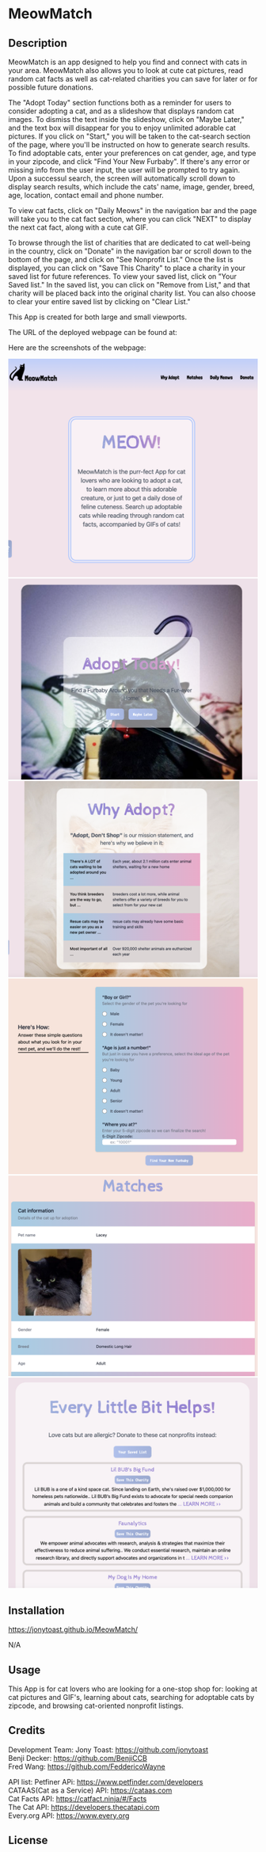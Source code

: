 # MeowMatch

## Description

MeowMatch is an app designed to help you find and connect with cats in your area. MeowMatch also allows you to look at cute cat pictures, read random cat facts as well as cat-related charities you can save for later or for possible future donations. 

The "Adopt Today" section functions both as a reminder for users to consider adopting a cat, and as a slideshow that displays random cat images. To dismiss the text inside the slideshow, click on "Maybe Later," and the text box will disappear for you to enjoy unlimited adorable cat pictures. If you click on "Start," you will be taken to the cat-search section of the page, where you'll be instructed on how to generate search results. To find adoptable cats, enter your preferences on cat gender, age, and type in your zipcode, and click "Find Your New Furbaby". If there's any error or missing info from the user input, the user will be prompted to try again. Upon a successul search, the screen will automatically scroll down to display search results, which include the cats' name, image, gender, breed, age, location, contact email and phone number. 

To view cat facts, click on "Daily Meows" in the navigation bar and the page will take you to the cat fact section, where you can click "NEXT" to display the next cat fact, along with a cute cat GIF.

To browse through the list of charities that are dedicated to cat well-being in the country, click on "Donate" in the navigation bar or scroll down to the bottom of the page, and click on "See Nonprofit List." Once the list is displayed, you can click on "Save This Charity" to place a charity in your saved list for future references. To view your saved list, click on "Your Saved list." In the saved list, you can click on "Remove from List," and that charity will be placed back into the original charity list. You can also choose to clear your entire saved list by clicking on "Clear List."  

This App is created for both large and small viewports.

The URL of the deployed webpage can be found at:

Here are the screenshots of the webpage:

![image](assets/images/Screenshot-1.png)
![image](assets/images/Screenshot-2.png)
![image](assets/images/Screenshot-3.png)
![image](assets/images/Screenshot-4.png)
![image](assets/images/Screenshot-5.png)
![image](assets/images/Screenshot-6.png)


## Installation

https://jonytoast.github.io/MeowMatch/

N/A

## Usage

This App is for cat lovers who are looking for a one-stop shop for: looking at cat pictures and GIF's, learning about cats, searching for adoptable cats by zipcode, and browsing cat-oriented nonprofit listings.

## Credits

Development Team:
    Jony Toast: https://github.com/jonytoast <br>
    Benji Decker: https://github.com/BenjiCCB <br>
    Fred Wang: https://github.com/FeddericoWayne <br>

API list:
    Petfiner APi: https://www.petfinder.com/developers <br>
    CATAAS(Cat as a Service) API: https://cataas.com <br>
    Cat Facts API: https://catfact.ninja/#/Facts <br>
    The Cat API: https://developers.thecatapi.com <br>
    Every.org API: https://www.every.org <br>

## License



